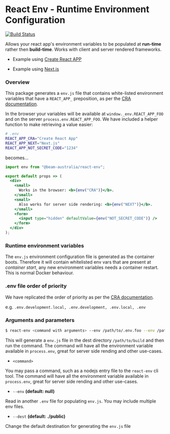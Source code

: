 # React Env - Runtime Environment Configuration

[![Build Status](https://travis-ci.org/beam-australia/react-env.svg?branch=master)](https://travis-ci.org/beam-australia/react-env)

Allows your react app's environment variables to be populated at **run-time** rather then **build-time**. Works with client and server rendered frameworks.

* Example using [Create React APP](examples/create-react-app/README.md)

* Example using [Next.js](examples/next.js/README.md)

### Overview

This package generates a `env.js` file that contains white-listed environment variables that have a `REACT_APP_` preposition, as per the [CRA documentation](https://facebook.github.io/create-react-app/docs/adding-custom-environment-variables).

In the browser your variables will be available at `window._env.REACT_APP_FOO` and on the server `process.env.REACT_APP_FOO`. We have included a helper function to make retrieving a value easier:

```bash
# .env
REACT_APP_CRA="Create React App"
REACT_APP_NEXT="Next.js"
REACT_APP_NOT_SECRET_CODE="1234"
```

becomes...

```jsx
import env from "@beam-australia/react-env";

export default props => (
  <div>
    <small>
      Works in the browser: <b>{env("CRA")}</b>.
    </small>
    <small>
      Also works for server side rendering: <b>{env("NEXT")}</b>.
    </small>    
    <form>
      <input type="hidden" defaultValue={env("NOT_SECRET_CODE")} />
    </form>
  </div>
);
```

### Runtime environment variables

The `env.js` environment configuration file is generated as the container boots. Therefore it will contain whitelisted env vars that are present at _container start_, any new environment variables needs a container restart. This is normal Docker behaviour.

### .env file order of priority

We have replicated the order of priority as per the [CRA documentation](https://facebook.github.io/create-react-app/docs/adding-custom-environment-variables#what-other-env-files-can-be-used).

e.g. `.env.development.local, .env.development, .env.local, .env`

### Arguments and parameters


```bash
$ react-env <command with arguments> --env /path/to/.env.foo --env /path/to/.env.bar --dest /path/to/build
```

This will generate a `env.js` file in the dest directory `/path/to/build` and then run the command. The command will have all the environment variable available in `process.env`, great for server side rending and other use-cases.

* `<command>` 

You may pass a command, such as a nodejs entry file to the `react-env` cli tool. The command will have all the environment variable available in `process.env`, great for server side rending and other use-cases.

* `--env` **(default: null)**

Read in another `.env` file for populating `env.js`. You may include multiple env files.

* `--dest` **(default: ./public)**

Change the default destination for generating the `env.js` file
